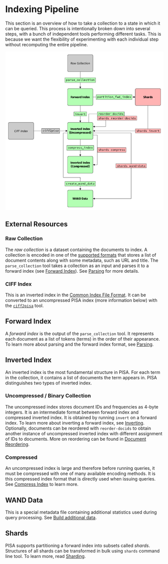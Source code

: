 # Indexing Pipeline

This section is an overview of how to take a collection
to a state in which it can be queried.
This process is intentionally broken down into several steps,
with a bunch of independent tools performing different tasks.
This is because we want the flexibility of experimenting with each
individual step without recomputing the entire pipeline.

![Indexing Pipeline](_static/img/pipeline.png)

## External Resources

### Raw Collection

The _raw collection_ is a dataset containing the documents to index. A
collection is encoded in one of the [supported
formats](parsing.html#supported-formats) that stores a list of document
contents along with some metadata, such as URL and title. The
`parse_collection` tool takes a collection as an input and parses it to
a forward index (see [Forward Index](#forward-index)). See
[Parsing](parsing.html) for more details.

### CIFF Index

This is an inverted index in the [Common Index File Format](https://github.com/osirrc/ciff).
It can be converted to an uncompressed PISA index (more information below)
with the [`ciff2pisa`](https://github.com/pisa-engine/ciff) tool.

## Forward Index

A _forward index_ is the output of the `parse_collection` tool.
It represents each document as a list of tokens (terms) in the order of their appearance.
To learn more about parsing and the forward index format, see [Parsing](parsing.html).

## Inverted Index

An inverted index is the most fundamental structure in PISA.
For each term in the collection, it contains a list of documents the term appears in.
PISA distinguishes two types of inverted index.

### Uncompressed / Binary Collection

The uncompressed index stores document IDs and frequencies as 4-byte integers.
It is an intermediate format between forward index and compressed inverted index.
It is obtained by running `invert` on a forward index.
To learn more about inverting a forward index, see [Inverting](inverting.html).
Optionally, documents can be reordered with `reorder-docids` to obtain another
instance of uncompressed inverted index with different assignment of IDs to documents.
More on reordering can be found in [Document Reordering](document_reordering.html).

### Compressed

An uncompressed index is large and therefore before running queries, it
must be compressed with one of many available encoding methods. It is
this compressed index format that is directly used when issuing queries.
See [Compress Index](compress-index.html) to learn more.

## WAND Data

This is a special metadata file containing additional statistics used during query processing.
See [Build additional data](query_index.html#build-additional-data).

## Shards

PISA supports partitioning a forward index into subsets called _shards_.
Structures of all shards can be transformed in bulk using `shards` command line tool.
To learn more, read [Sharding](sharding.html).
